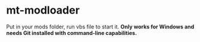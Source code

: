 # mt-modloader
Put in your mods folder, run vbs file to start it.
__Only works for Windows and needs Git installed with command-line capabilities.__
